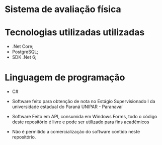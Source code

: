 # Sistema de avaliação física

# Tecnologias utilizadas utilizadas 
- .Net Core;
- PostgreSQL;
- SDK .Net 6;

# Linguagem de programação
- C#


- Software feito para obtenção de nota no Estágio Supervisionado I da universidade estadual do Paraná UNIPAR - Paranavaí

- Software Feito em API, consumida em Windows Forms, todo o código deste repositório é livre e pode ser utilizado para fins acadêmicos
- Não é permitido a comercialização do software contido neste repositório.
